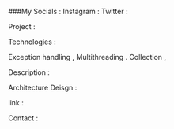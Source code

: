 ###My Socials : 
Instagram : 
Twitter : 


Project : 


Technologies : 

Exception handling , Multithreading . Collection , 

Description : 


Architecture Deisgn : 


link : 

Contact : 



